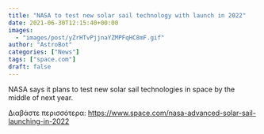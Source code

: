 ```yaml
---
title: "NASA to test new solar sail technology with launch in 2022"
date: 2021-06-30T12:15:40+00:00
images:
  - "images/post/yZrHTvPjjnaYZMPFqHC8mF.gif"
author: "AstroBot"
categories: ["News"]
tags: ["space.com"]
draft: false
---
```


NASA says it plans to test new solar sail technologies in space by the middle of next year. 

Διαβάστε περισσότερα: https://www.space.com/nasa-advanced-solar-sail-launching-in-2022
